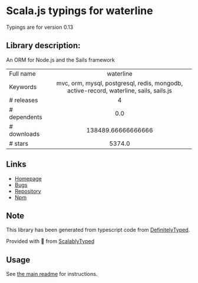 
# Scala.js typings for waterline

Typings are for version 0.13

## Library description:
An ORM for Node.js and the Sails framework

|                    |                 |
| ------------------ | :-------------: |
| Full name          | waterline |
| Keywords           | mvc, orm, mysql, postgresql, redis, mongodb, active-record, waterline, sails, sails.js |
| # releases         | 4 |
| # dependents       | 0.0 |
| # downloads        | 138489.66666666666 |
| # stars            | 5374.0 |

## Links
- [Homepage](http://waterlinejs.org)
- [Bugs](https://sailsjs.com/bugs)
- [Repository](https://github.com/balderdashy/waterline)
- [Npm](https://www.npmjs.com/package/waterline)
    


## Note
This library has been generated from typescript code from [DefinitelyTyped](https://definitelytyped.org).

Provided with :purple_heart: from [ScalablyTyped](https://github.com/oyvindberg/ScalablyTyped)

## Usage
See [the main readme](../../readme.md) for instructions.


